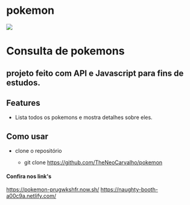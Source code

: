 # pokemon

![](https://www.picgifs.com/clip-art/cartoons/pokemon/clip-art-pokemon-129937.jpg)

# Consulta de pokemons
## projeto feito com API e Javascript para fins de estudos.

## Features
- Lista todos os pokemons e mostra detalhes sobre eles.

## Como usar
- clone o repositório

	- git clone https://github.com/TheNeoCarvalho/pokemon

#### Confira nos link's
https://pokemon-prugwkshfr.now.sh/
https://naughty-booth-a00c9a.netlify.com/
